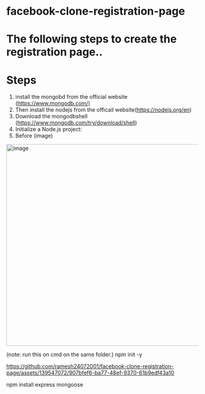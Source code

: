 # facebook-clone-registration-page

# The following steps to create the registration page..

# Steps
1. install the mongobd from the official website (https://www.mongodb.com/)
2. Then install the nodejs from the officail website(https://nodejs.org/en)
3. Download the mongodbshell (https://www.mongodb.com/try/download/shell)
4. Initialize a Node.js project:
5. Before (image)

<img width="529" alt="image" src="https://github.com/ramesh24072001/facebook-clone-registration-page/assets/139547072/2a07c7a6-cc58-4e7c-8321-25bb93530524">
   
(note: run this on cmd on the same folder.) 
npm init -y

https://github.com/ramesh24072001/facebook-clone-registration-page/assets/139547072/907bfef6-ba77-48ef-9370-61b9edf43a10

npm install express mongoose


   

